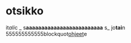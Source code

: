 # otsikko
it*ali*c
_ s**aaaaaaaaaaaaaaaaaaaaaaaaa** s_
jo**tai**n
555555555555blockquot[ohjeet](https://github.com/villeotm2016/otm2016/blob/master/dokumentointi/kaytto-ohje.md)e
